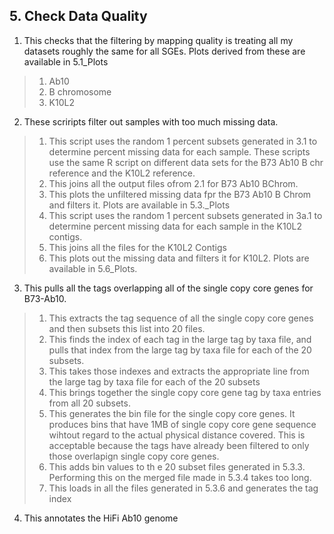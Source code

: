 ## 5. Check Data Quality
1. This checks that the filtering by mapping quality is treating all my datasets roughly the same for all SGEs. Plots derived from these are available in 5.1_Plots
>1.  Ab10
>2. B chromosome
>3. K10L2


2. These scriripts filter out samples with too much missing data. 
>1.  This script uses the random 1 percent subsets generated in 3.1 to determine percent missing data for each sample. These scripts use the same R script on different data sets for the B73 Ab10 B chr reference and the K10L2 reference.
>2.  This joins all the output files ofrom 2.1 for B73 Ab10  BChrom.
>3.  This plots the unfiltered missing data fpr the B73 Ab10 B Chrom and filters it. Plots are available in 5.3._Plots
>4.  This script uses the random 1 percent subsets generated in 3a.1 to determine percent missing data for each sample in the K10L2 contigs.
>5.   This joins all the files for the K10L2 Contigs
>6.   This plots out the missing data and filters it for K10L2. Plots are available in 5.6_Plots.

3. This pulls all the tags overlapping all of the single copy core genes for B73-Ab10.
>1. This extracts the tag sequence of all the single copy core genes and then subsets this list into 20 files.
>2. This finds the index of each tag in the large tag by taxa file, and pulls that index from the large tag by taxa file for each of the 20 subsets.
>3. This takes those indexes and extracts the appropriate line from the large tag by taxa file for each of the 20 subsets
>4. This brings together the single copy core gene tag by taxa entries from all 20 subsets.
>5. This generates the bin file for the single copy core genes. It produces bins that have 1MB of single copy core gene sequence wihtout regard to the actual physical distance covered. This is acceptable because the tags have already been filtered to only those overlapign single copy core genes.
>6. This adds bin values to th e 20 subset files generated in 5.3.3. Performing this on the merged file made in 5.3.4 takes too long.
>7. This loads in all the files generated in 5.3.6 and generates the tag index

4. This annotates the HiFi Ab10 genome
   
